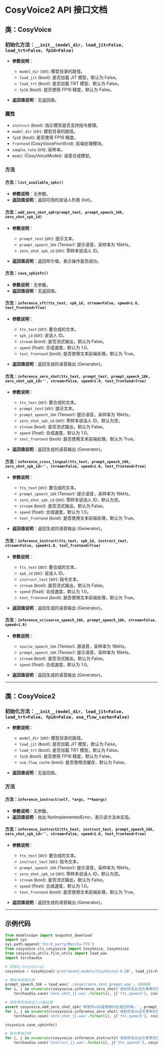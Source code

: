 # CosyVoice2 API 接口文档

## 类：CosyVoice

### 初始化方法：`__init__(model_dir, load_jit=False, load_trt=False, fp16=False)`

- **参数说明**：
  - `model_dir` (str): 模型目录的路径。
  - `load_jit` (bool): 是否加载 JIT 模型，默认为 False。
  - `load_trt` (bool): 是否加载 TRT 模型，默认为 False。
  - `fp16` (bool): 是否使用 FP16 精度，默认为 False。

- **返回值说明**：无返回值。

### 属性

- `instruct` (bool): 指示模型是否支持指令推理。
- `model_dir` (str): 模型目录的路径。
- `fp16` (bool): 是否使用 FP16 精度。
- `frontend` (CosyVoiceFrontEnd): 前端处理模块。
- `sample_rate` (int): 采样率。
- `model` (CosyVoiceModel): 语音合成模型。

### 方法

#### 方法：`list_available_spks()`

- **参数说明**：无参数。
- **返回值说明**：返回可用的说话人列表 (list)。

#### 方法：`add_zero_shot_spk(prompt_text, prompt_speech_16k, zero_shot_spk_id)`

- **参数说明**：
  - `prompt_text` (str): 提示文本。
  - `prompt_speech_16k` (Tensor): 提示语音，采样率为 16kHz。
  - `zero_shot_spk_id` (str): 零样本说话人 ID。

- **返回值说明**：返回布尔值，表示操作是否成功。

#### 方法：`save_spkinfo()`

- **参数说明**：无参数。
- **返回值说明**：无返回值。

#### 方法：`inference_sft(tts_text, spk_id, stream=False, speed=1.0, text_frontend=True)`

- **参数说明**：
  - `tts_text` (str): 要合成的文本。
  - `spk_id` (str): 说话人 ID。
  - `stream` (bool): 是否流式输出，默认为 False。
  - `speed` (float): 合成速度，默认为 1.0。
  - `text_frontend` (bool): 是否使用文本前端处理，默认为 True。

- **返回值说明**：返回生成的语音输出 (Generator)。

#### 方法：`inference_zero_shot(tts_text, prompt_text, prompt_speech_16k, zero_shot_spk_id='', stream=False, speed=1.0, text_frontend=True)`

- **参数说明**：
  - `tts_text` (str): 要合成的文本。
  - `prompt_text` (str): 提示文本。
  - `prompt_speech_16k` (Tensor): 提示语音，采样率为 16kHz。
  - `zero_shot_spk_id` (str): 零样本说话人 ID，默认为空。
  - `stream` (bool): 是否流式输出，默认为 False。
  - `speed` (float): 合成速度，默认为 1.0。
  - `text_frontend` (bool): 是否使用文本前端处理，默认为 True。

- **返回值说明**：返回生成的语音输出 (Generator)。

#### 方法：`inference_cross_lingual(tts_text, prompt_speech_16k, zero_shot_spk_id='', stream=False, speed=1.0, text_frontend=True)`

- **参数说明**：
  - `tts_text` (str): 要合成的文本。
  - `prompt_speech_16k` (Tensor): 提示语音，采样率为 16kHz。
  - `zero_shot_spk_id` (str): 零样本说话人 ID，默认为空。
  - `stream` (bool): 是否流式输出，默认为 False。
  - `speed` (float): 合成速度，默认为 1.0。
  - `text_frontend` (bool): 是否使用文本前端处理，默认为 True。

- **返回值说明**：返回生成的语音输出 (Generator)。

#### 方法：`inference_instruct(tts_text, spk_id, instruct_text, stream=False, speed=1.0, text_frontend=True)`

- **参数说明**：
  - `tts_text` (str): 要合成的文本。
  - `spk_id` (str): 说话人 ID。
  - `instruct_text` (str): 指令文本。
  - `stream` (bool): 是否流式输出，默认为 False。
  - `speed` (float): 合成速度，默认为 1.0。
  - `text_frontend` (bool): 是否使用文本前端处理，默认为 True。

- **返回值说明**：返回生成的语音输出 (Generator)。

#### 方法：`inference_vc(source_speech_16k, prompt_speech_16k, stream=False, speed=1.0)`

- **参数说明**：
  - `source_speech_16k` (Tensor): 源语音，采样率为 16kHz。
  - `prompt_speech_16k` (Tensor): 提示语音，采样率为 16kHz。
  - `stream` (bool): 是否流式输出，默认为 False。
  - `speed` (float): 合成速度，默认为 1.0。

- **返回值说明**：返回生成的语音输出 (Generator)。

---

## 类：CosyVoice2

### 初始化方法：`__init__(model_dir, load_jit=False, load_trt=False, fp16=False, use_flow_cache=False)`

- **参数说明**：
  - `model_dir` (str): 模型目录的路径。
  - `load_jit` (bool): 是否加载 JIT 模型，默认为 False。
  - `load_trt` (bool): 是否加载 TRT 模型，默认为 False。
  - `fp16` (bool): 是否使用 FP16 精度，默认为 False。
  - `use_flow_cache` (bool): 是否使用流缓存，默认为 False。

- **返回值说明**：无返回值。

### 方法

#### 方法：`inference_instruct(self, *args, **kwargs)`

- **参数说明**：无参数。
- **返回值说明**：抛出 NotImplementedError，表示该方法未实现。

#### 方法：`inference_instruct2(tts_text, instruct_text, prompt_speech_16k, zero_shot_spk_id='', stream=False, speed=1.0, text_frontend=True)`

- **参数说明**：
  - `tts_text` (str): 要合成的文本。
  - `instruct_text` (str): 指令文本。
  - `prompt_speech_16k` (Tensor): 提示语音，采样率为 16kHz。
  - `zero_shot_spk_id` (str): 零样本说话人 ID，默认为空。
  - `stream` (bool): 是否流式输出，默认为 False。
  - `speed` (float): 合成速度，默认为 1.0。
  - `text_frontend` (bool): 是否使用文本前端处理，默认为 True。

- **返回值说明**：返回生成的语音输出 (Generator)。

---

## 示例代码

```python
from modelscope import snapshot_download
import sys
sys.path.append('third_party/Matcha-TTS')
from cosyvoice.cli.cosyvoice import CosyVoice, CosyVoice2
from cosyvoice.utils.file_utils import load_wav
import torchaudio

# 初始化 CosyVoice2
cosyvoice = CosyVoice2('pretrained_models/CosyVoice2-0.5B', load_jit=False, load_trt=False, fp16=False, use_flow_cache=False)

# 零样本使用示例
prompt_speech_16k = load_wav('./asset/zero_shot_prompt.wav', 16000)
for i, j in enumerate(cosyvoice.inference_zero_shot('收到好友从远方寄来的生日礼物，那份意外的惊喜与深深的祝福让我心中充满了甜蜜的快乐，笑容如花儿般绽放。', '希望你以后能够做的比我还好呦。', prompt_speech_16k, stream=False)):
    torchaudio.save('zero_shot_{}.wav'.format(i), j['tts_speech'], cosyvoice.sample_rate)

# 保存零样本说话人以备后用
assert cosyvoice.add_zero_shot_spk('希望你以后能够做的比我还好呦。', prompt_speech_16k, 'my_zero_shot_spk') is True
for i, j in enumerate(cosyvoice.inference_zero_shot('收到好友从远方寄来的生日礼物，那份意外的惊喜与深深的祝福让我心中充满了甜蜜的快乐，笑容如花儿般绽放。', '', '', zero_shot_spk_id='my_zero_shot_spk', stream=False)):
    torchaudio.save('zero_shot_{}.wav'.format(i), j['tts_speech'], cosyvoice.sample_rate)

cosyvoice.save_spkinfo()

# 指令使用示例
for i, j in enumerate(cosyvoice.inference_instruct2('收到好友从远方寄来的生日礼物，那份意外的惊喜与深深的祝福让我心中充满了甜蜜的快乐，笑容如花儿般绽放。', '用四川话说这句话', prompt_speech_16k, stream=False)):
    torchaudio.save('instruct_{}.wav'.format(i), j['tts_speech'], cosyvoice.sample_rate)
```